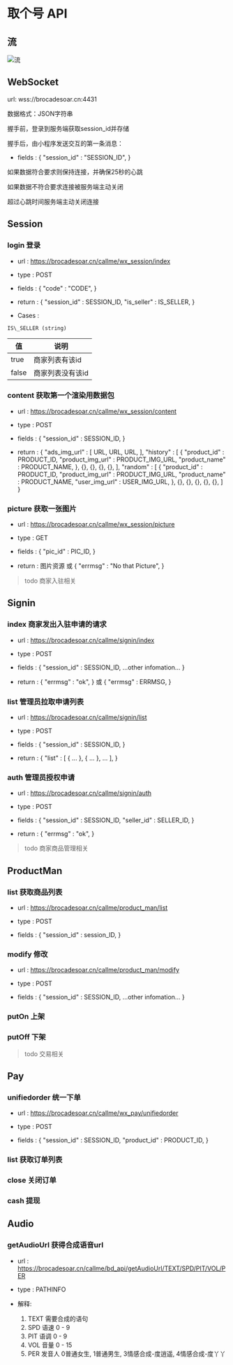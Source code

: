 # 取个号 API

## 流

![流](http://on-img.com/chart_image/5afbd4c6e4b0026862677068.png)

## WebSocket

url: wss://brocadesoar.cn:4431

数据格式：JSON字符串

握手前，登录到服务端获取session\_id并存储

握手后，由小程序发送交互的第一条消息：

* fields : {
    "session\_id" : "SESSION\_ID",
}

如果数据符合要求则保持连接，并确保25秒的心跳

如果数据不符合要求连接被服务端主动关闭

超过心跳时间服务端主动关闭连接

## Session

### login 登录

* url : https://brocadesoar.cn/callme/wx_session/index

* type : POST

* fields : {
    "code" : "CODE",
}

* return : {
    "session\_id" : SESSION\_ID,
    "is\_seller" : IS\_SELLER,
}

* Cases :

`IS\_SELLER (string)`

| 值|说明|
|---|---|
|true|商家列表有该id|
|false|商家列表没有该id|

### content 获取第一个渲染用数据包

* url : https://brocadesoar.cn/callme/wx_session/content

* type : POST

* fields : {
    "session\_id" : SESSION\_ID,
}

* return : {
    "ads\_img\_url" : \[
        URL,
        URL,
        URL,
    \],
    "history" : \[
        {
            "product\_id" : PRODUCT\_ID,
            "product\_img\_url" : PRODUCT\_IMG\_URL,
            "product\_name" : PRODUCT\_NAME,
        },
        {},
        {},
        {},
        {},
    \],
    "random" : \[
        {
            "product\_id" : PRODUCT\_ID,
            "product\_img\_url" : PRODUCT\_IMG\_URL,
            "product\_name" : PRODUCT\_NAME,
            "user\_img\_url" : USER\_IMG\_URL,
        },
        {},
        {},
        {},
        {},
        {},
    \]
}

### picture 获取一张图片

* url : https://brocadesoar.cn/callme/wx_session/picture

* type : GET

* fields : {
    "pic\_id" : PIC\_ID,
}

* return : 图片资源 或 {
    "errmsg" : "No that Picture",
}

> todo 商家入驻相关
## Signin

### index 商家发出入驻申请的请求

* url : https://brocadesoar.cn/callme/signin/index

* type : POST

* fields : {
    "session\_id" : SESSION\_ID,
    ...other infomation...
}

* return : {
    "errmsg" : "ok",
} 或 {
    "errmsg" : ERRMSG,
}

### list 管理员拉取申请列表

* url : https://brocadesoar.cn/callme/signin/list

* type : POST

* fields : {
    "session\_id" : SESSION\_ID,
}

* return : {
    "list" : \[
        {
            ...
        }, 
        {
            ...
        }, 
        ...
    \],
}

### auth 管理员授权申请

* url : https://brocadesoar.cn/callme/signin/auth

* type : POST

* fields : {
    "session\_id" : SESSION\_ID,
    "seller\_id" : SELLER\_ID,
}

* return : {
    "errmsg" : "ok",
}

> todo 商家商品管理相关
## ProductMan

### list 获取商品列表

* url : https://brocadesoar.cn/callme/product_man/list

* type : POST

* fields : {
    "session\_id" : session\_ID,
}

### modify 修改

* url : https://brocadesoar.cn/callme/product_man/modify

* type : POST

* fields : {
    "session\_id" : SESSION\_ID,
    ...other infomation...
}

### putOn 上架

### putOff 下架

> todo 交易相关
## Pay

### unifiedorder 统一下单

* url : https://brocadesoar.cn/callme/wx_pay/unifiedorder

* type : POST

* fields : {
    "session\_id" : SESSION\_ID,
    "product\_id" : PRODUCT\_ID,
}

### list 获取订单列表

### close 关闭订单

### cash 提现

## Audio

### getAudioUrl 获得合成语音url

* url : https://brocadesoar.cn/callme/bd_api/getAudioUrl/TEXT/SPD/PIT/VOL/PER

* type : PATHINFO

* 解释:
    1. TEXT 需要合成的语句
    2. SPD 语速 0 - 9
    3. PIT 语调 0 - 9
    4. VOL 音量 0 - 15
    5. PER 发音人 0普通女生, 1普通男生, 3情感合成-度逍遥, 4情感合成-度丫丫
